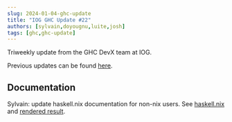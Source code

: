 ```yaml
---
slug: 2024-01-04-ghc-update
title: "IOG GHC Update #22"
authors: [sylvain,doyougnu,luite,josh]
tags: [ghc,ghc-update]
---
```


Triweekly update from the GHC DevX team at IOG.

<!-- truncate -->

Previous updates can be found [here](https://engineering.iog.io/tags/ghc-update).

## Documentation

Sylvain: update haskell.nix documentation for non-nix users. See
[haskell.nix](https://github.com/input-output-hk/haskell.nix/pull/2006) and
[rendered result](https://input-output-hk.github.io/haskell.nix/).


